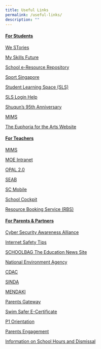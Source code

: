 ```yaml
---
title: Useful Links
permalink: /useful-links/
description: ""
---
```

<h4><strong><span style="text-decoration: underline;">For Students</span></strong></h4>
<p><a href="https://shuqunpri.moe.edu.sg/wp-content/uploads/2021/10/WE-STories-Publication-2021-FINAL_spread-1.pdf" target="_blank" rel="noopener noreferrer">We STories</a></p>
<p><a href="https://www.myskillsfuture.gov.sg/content/student/en/primary.html" target="_blank" rel="noopener noreferrer">My Skills Future</a></p>
<p><a href="https://schoolibrary.moe.edu.sg/eresourcespri/cgi-bin/spydus.exe/MSGTRN/WPAC/HOME" target="_blank" rel="noopener noreferrer">School e-Resource Repository</a></p>
<p><a href="https://www.sportsingapore.gov.sg/" target="_blank" rel="noopener noreferrer">Sport Singapore</a></p>
<p><a href="https://vle.learning.moe.edu.sg/login" target="_blank" rel="noopener noreferrer">Student Learning Space (SLS)</a></p>
<p><a href="https://static.learning.moe.edu.sg/UserGuide/login-troubleshooting.html" target="_blank" rel="noopener noreferrer">SLS Login Help</a></p>
<p><a href="https://sites.google.com/moe.edu.sg/the-shuqun-story/home" target="_blank" rel="noopener noreferrer">Shuqun&rsquo;s 95th Anniversary</a></p>
<p><a href="https://workspace.google.com/dashboard" target="_blank" rel="noopener noreferrer">MIMS</a>&nbsp;</p>
<p><a href="https://w7euphoria.edu.sg/" target="_blank" rel="noopener noreferrer">The Euphoria for the Arts Website</a></p>
<h4><strong><span style="text-decoration: underline;">For Teachers</span></strong></h4>
<p><a href="https://idp.mims.moe.gov.sg/nidp/saml2/sso" target="_blank" rel="noopener noreferrer">MIMS</a>&nbsp;</p>
<p><a href="https://intranet.moe.gov.sg/Pages/Home.aspx" target="_blank" rel="noopener noreferrer">MOE Intranet</a> </p>
<p><a href="https://idm.opal2.moe.edu.sg/account/login?returnUrl=%2Fconnect%2Fauthorize%2Fcallback%3Fresponse_type%3Dcode%26client_id%3DOpal2WebApp%26state%3DgLnJjdvhqoTm8rYfvx3zuAKXIwWcyJaBmkn8Kdea8cHX-%26redirect_uri%3Dhttps%253A%252F%252Fwww.opal2.moe.edu.sg%252Fapp%252Findex.html%26scope%3Dprofile%2520cxprofile%2520openid%2520cxDomainInternalApi%26code_challenge%3DPZ2fBl6FjMSxAmmVIVvIWVShcR6vCi1u5CT0i6Grbs0%26code_challenge_method%3DS256%26nonce%3DgLnJjdvhqoTm8rYfvx3zuAKXIwWcyJaBmkn8Kdea8cHX-" target="_blank" rel="noopener noreferrer">OPAL 2.0</a> </p>
<p><a href="https://www.seab.gov.sg/" target="_blank" rel="noopener noreferrer">SEAB</a> </p>
<p><a href="https://scmobile.moe.edu.sg/login" target="_blank" rel="noopener noreferrer">SC Mobile</a> </p>
<p><a href="https://schoolcockpit.moe.gov.sg/" target="_blank" rel="noopener noreferrer">School Cockpit</a> </p>
<p><a href="https://rbs.avero-tech.com/login.html" target="_blank" rel="noopener noreferrer">Resource Booking Service (RBS)</a></p>
<h4><strong><span style="text-decoration: underline;">For Parents & Partners</span></strong></h4>
<p><a href="https://www.csa.gov.sg/gosafeonline/go-safe-for-me/for-parents" target="_blank" rel="noopener noreferrer">Cyber Security Awareness Alliance</a> </p>
<p><a href="http://www.medialiteracycouncil.sg/Lists/Resources/Attachments/176/Clique%20Click.pdf" target="_blank" rel="noopener noreferrer">Internet Safety Tips</a> </p>
<p><a href="https://www.schoolbag.sg/" target="_blank" rel="noopener noreferrer">SCHOOLBAG The Education News Site</a>&nbsp;</p>
<p><a href="https://www.nea.gov.sg/" target="_blank" rel="noopener noreferrer">National Environment Agency</a> </p>
<p><a href="https://www.cdac.org.sg/" target="_blank" rel="noopener noreferrer">CDAC</a> </p>
<p><a href="https://www.sinda.org.sg/" target="_blank" rel="noopener noreferrer">SINDA</a>&nbsp;</p>
<p><a href="https://www.mendaki.org.sg/" target="_blank" rel="noopener noreferrer">MENDAKI</a> </p>
<p><a href="/parents-gateway" target="_blank" rel="noopener noreferrer">Parents Gateway</a> </p>
<p><a href="/files/Swim-Safer-E-Certificate-User-Guide-For-Parents_compressed.pdf" target="_blank" rel="noopener noreferrer">Swim Safer E-Certificate</a> </p>
<p><a href="https://sites.google.com/moe.edu.sg/sqps-p1-e-orientation/home" target="_blank" rel="noopener noreferrer">P1 Orientation</a> </p>
<p><a href="https://sites.google.com/moe.edu.sg/shuqun-primary-presentations/home" target="_blank" rel="noopener noreferrer">Parents Engagement</a></p>
<p><a href="/information-on-school-hours-and-dismissal" target="_blank" rel="noopener noreferrer">Information on School Hours and Dismissal</a></p>